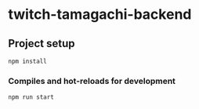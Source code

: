 # twitch-tamagachi-backend

## Project setup

```
npm install
```

### Compiles and hot-reloads for development

```
npm run start
```
